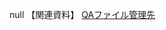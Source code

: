 null
【関連資料】
[QAファイル管理先](<https://github.com/YuyaYoshino/test/tree/main/QA/QA2024/NTTネクシア/%5BNTT01%231%5D%20test>)